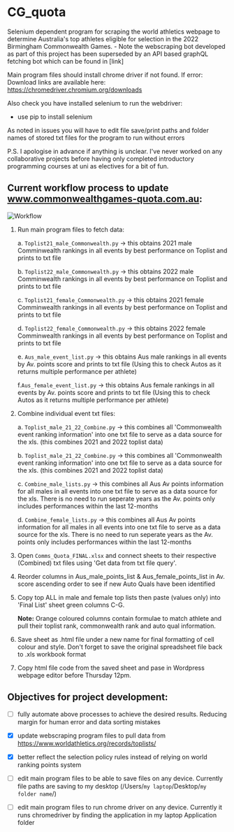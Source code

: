 # CG_quota
Selenium dependent program for scraping the world athletics webpage to determine Australia's top athletes eligible for selection in the 2022 Birmingham Commonwealth Games. - Note the webscraping bot developed as part of this project has been superseded by an API based graphQL fetching bot which can be found in [link]

Main program files should install chrome driver if not found. If error:
Download links are available here: https://chromedriver.chromium.org/downloads

Also check you have installed selenium to run the webdriver:
- use pip to install selenium 

As noted in issues you will have to edit file save/print paths and folder names of stored txt files for the program to run without errors

P.S. I apologise in advance if anything is unclear. I've never worked on any collaborative projects before having only completed introductory programming courses at uni as electives for a bit of fun. 

## Current workflow process to update www.commonwealthgames-quota.com.au:
  ![Workflow](https://user-images.githubusercontent.com/85177676/156757205-241d191d-3d4f-49e6-bbc1-556c1cb59b18.png)

  1. Run main program files to fetch data:
      
      a. `Toplist21_male_Commonwealth.py` -> this obtains 2021 male Comminwealth rankings in all events by best performance on Toplist and prints to txt file

      b. `Toplist22_male_Commonwealth.py` -> this obtains 2022 male Comminwealth rankings in all events by best performance on Toplist and prints to txt file

      c. `Toplist21_female_Commonwealth.py` -> this obtains 2021 female Comminwealth rankings in all events by best performance on Toplist and prints to txt file

      d. `Toplist22_female_Commonwealth.py` -> this obtains 2022 female Comminwealth rankings in all events by best performance on Toplist and prints to txt file

      e. `Aus_male_event_list.py` -> this obtains Aus male rankings in all events by Av. points score and prints to txt file (Using this to check Autos as it returns multiple performance per athlete)
      
      f.`Aus_female_event_list.py` -> this obtains Aus female rankings in all events by Av. points score and prints to txt file (Using this to check Autos as it returns multiple performance per athlete)

  2. Combine individual event txt files:
      
      a. `Toplist_male_21_22_Combine.py` -> this combines all 'Commonwealth event ranking information' into one txt file to serve as a data source for the xls. (this combines 2021 and 2022 toplist data)

      b. `Toplist_male_21_22_Combine.py` -> this combines all 'Commonwealth event ranking information' into one txt file to serve as a data source for the xls. (this combines 2021 and 2022 toplist data)
      
      c. `Combine_male_lists.py` -> this combines all Aus Av points information for all males in all events into one txt file to serve as a data source for the xls. There is no need to run seperate years as the Av. points only includes performances within the last 12-months
      
      d. `Combine_female_lists.py` -> this combines all Aus Av points information for all males in all events into one txt file to serve as a data source for the xls. There is no need to run seperate years as the Av. points only includes performances within the last 12-months

      
     
  3. Open `Comms_Quota_FINAL.xlsx` and connect sheets to their respective (Combined) txt files using 'Get data from txt file query'.
  4. Reorder columns in Aus_male_points_list & Aus_female_points_list in Av. score ascending order to see if new Auto Quals have been identified
  5. Copy top ALL in male and female top lists then paste (values only) into 'Final List' sheet green columns C-G. 
      
      **Note:** Orange coloured columns contain formulae to match athlete and pull their toplist rank, commonwealth rank and auto qual information. 
  6. Save sheet as .html file under a new name for final formatting of cell colour and style. Don't forget to save the original spreadsheet file back to .xls workbook format
  7. Copy html file code from the saved sheet and pase in Wordpress webpage editor before Thursday 12pm.  


## Objectives for project development:
  - [ ] fully automate above processes to achieve the desired results. Reducing margin for human error and data sorting mistakes
  - [X] update webscraping program files to pull data from https://www.worldathletics.org/records/toplists/ 
  - [X] better reflect the selection policy rules instead of relying on world ranking points system 
  - [ ] edit main program files to be able to save files on any device. Currently file paths are saving to my desktop (/Users/`my laptop`/Desktop/`my folder name`/)
  - [ ] edit main program files to run chrome driver on any device. Currently it runs chromedriver by finding the application in my laptop Application folder 

